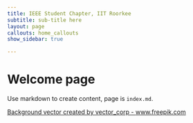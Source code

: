 ```yaml
---
title: IEEE Student Chapter, IIT Roorkee
subtitle: sub-title here
layout: page
callouts: home_callouts
show_sidebar: true

---
```


# Welcome page

Use markdown to create content, page is `index.md`.


<a href="https://www.freepik.com/free-photos-vectors/background">Background vector created by vector_corp - www.freepik.com</a>